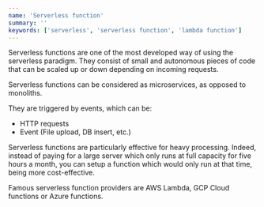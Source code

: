 ```yaml
---
name: 'Serverless function'
summary: ''
keywords: ['serverless', 'serverless function', 'lambda function']
---
```


Serverless functions are one of the most developed way of using the serverless paradigm. They consist of small and autonomous pieces of code that can be scaled up or down depending on incoming requests.

Serverless functions can be considered as microservices, as opposed to monoliths.

They are triggered by events, which can be:

- HTTP requests
- Event (File upload, DB insert, etc.)

Serverless functions are particularly effective for heavy processing. Indeed, instead of paying for a large server which only runs at full capacity for five hours a month, you can setup a function which would only run at that time, being more cost-effective.

Famous serverless function providers are AWS Lambda, GCP Cloud functions or Azure functions.
